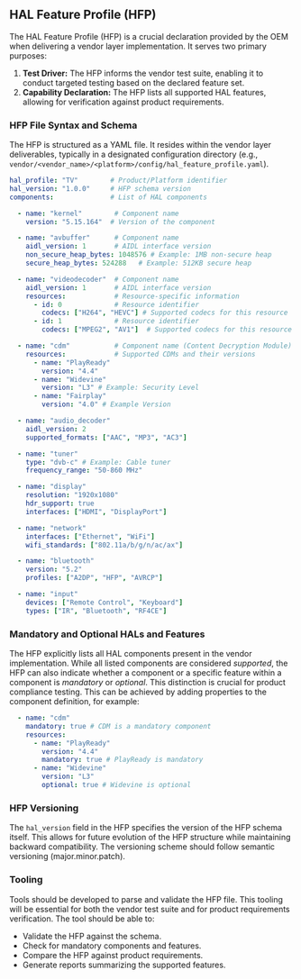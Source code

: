 ## HAL Feature Profile (HFP)

The HAL Feature Profile (HFP) is a crucial declaration provided by the OEM when delivering a vendor layer implementation. It serves two primary purposes:

1.  **Test Driver:** The HFP informs the vendor test suite, enabling it to conduct targeted testing based on the declared feature set.
2.  **Capability Declaration:** The HFP lists all supported HAL features, allowing for verification against product requirements.

### HFP File Syntax and Schema

The HFP is structured as a YAML file.  It resides within the vendor layer deliverables, typically in a designated configuration directory (e.g., `vendor/<vendor_name>/<platform>/config/hal_feature_profile.yaml`).

```yaml
hal_profile: "TV"        # Product/Platform identifier
hal_version: "1.0.0"     # HFP schema version
components:              # List of HAL components

  - name: "kernel"        # Component name
    version: "5.15.164"  # Version of the component

  - name: "avbuffer"      # Component name
    aidl_version: 1       # AIDL interface version
    non_secure_heap_bytes: 1048576 # Example: 1MB non-secure heap
    secure_heap_bytes: 524288   # Example: 512KB secure heap

  - name: "videodecoder"  # Component name
    aidl_version: 1       # AIDL interface version
    resources:            # Resource-specific information
      - id: 0             # Resource identifier
        codecs: ["H264", "HEVC"] # Supported codecs for this resource
      - id: 1             # Resource identifier
        codecs: ["MPEG2", "AV1"]  # Supported codecs for this resource

  - name: "cdm"           # Component name (Content Decryption Module)
    resources:            # Supported CDMs and their versions
      - name: "PlayReady"
        version: "4.4"
      - name: "Widevine"
        version: "L3" # Example: Security Level
      - name: "Fairplay"
        version: "4.0" # Example Version

  - name: "audio_decoder"
    aidl_version: 2
    supported_formats: ["AAC", "MP3", "AC3"]

  - name: "tuner"
    type: "dvb-c" # Example: Cable tuner
    frequency_range: "50-860 MHz"

  - name: "display"
    resolution: "1920x1080"
    hdr_support: true
    interfaces: ["HDMI", "DisplayPort"]

  - name: "network"
    interfaces: ["Ethernet", "WiFi"]
    wifi_standards: ["802.11a/b/g/n/ac/ax"]

  - name: "bluetooth"
    version: "5.2"
    profiles: ["A2DP", "HFP", "AVRCP"]

  - name: "input"
    devices: ["Remote Control", "Keyboard"]
    types: ["IR", "Bluetooth", "RF4CE"]
```

### Mandatory and Optional HALs and Features

The HFP explicitly lists all HAL components present in the vendor implementation.  While all listed components are considered *supported*, the HFP can also indicate whether a component or a specific feature within a component is *mandatory* or *optional*. This distinction is crucial for product compliance testing.  This can be achieved by adding properties to the component definition, for example:

```yaml
  - name: "cdm"
    mandatory: true # CDM is a mandatory component
    resources:
      - name: "PlayReady"
        version: "4.4"
        mandatory: true # PlayReady is mandatory
      - name: "Widevine"
        version: "L3"
        optional: true # Widevine is optional
```

### HFP Versioning

The `hal_version` field in the HFP specifies the version of the HFP schema itself.  This allows for future evolution of the HFP structure while maintaining backward compatibility.  The versioning scheme should follow semantic versioning (major.minor.patch).

### Tooling

Tools should be developed to parse and validate the HFP file.  This tooling will be essential for both the vendor test suite and for product requirements verification.  The tool should be able to:

*   Validate the HFP against the schema.
*   Check for mandatory components and features.
*   Compare the HFP against product requirements.
*   Generate reports summarizing the supported features.
